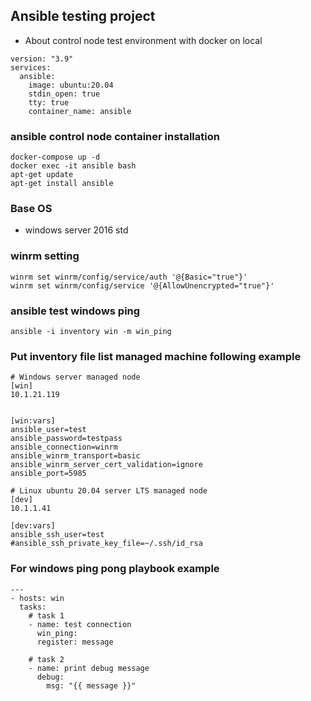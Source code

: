 ## Ansible testing project
- About control node test environment with docker on local
```
version: "3.9"
services:
  ansible:
    image: ubuntu:20.04
    stdin_open: true
    tty: true
    container_name: ansible
```

### ansible control node container installation
```shell=
docker-compose up -d
docker exec -it ansible bash
apt-get update
apt-get install ansible
```
### Base OS
- windows server 2016 std

### winrm setting
```shell=
winrm set winrm/config/service/auth '@{Basic="true"}'
winrm set winrm/config/service '@{AllowUnencrypted="true"}'
```
### ansible test windows ping
```
ansible -i inventory win -m win_ping
```

### Put inventory file list managed machine following example
```
# Windows server managed node
[win]
10.1.21.119


[win:vars]
ansible_user=test
ansible_password=testpass
ansible_connection=winrm
ansible_winrm_transport=basic
ansible_winrm_server_cert_validation=ignore
ansible_port=5985

# Linux ubuntu 20.04 server LTS managed node
[dev]
10.1.1.41

[dev:vars]
ansible_ssh_user=test
#ansible_ssh_private_key_file=~/.ssh/id_rsa
```

### For windows ping pong playbook example
```yaml=
---
- hosts: win
  tasks:
    # task 1
    - name: test connection
      win_ping:
      register: message

    # task 2
    - name: print debug message
      debug:
        msg: "{{ message }}"
```